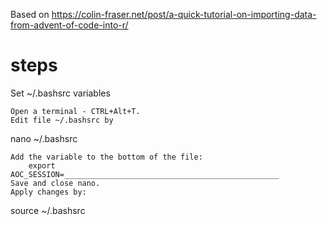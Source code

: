 Based on
https://colin-fraser.net/post/a-quick-tutorial-on-importing-data-from-advent-of-code-into-r/

# steps
Set ~/.bashsrc variables

    Open a terminal - CTRL+Alt+T.
    Edit file ~/.bashsrc by

nano ~/.bashsrc

    Add the variable to the bottom of the file:
        export AOC_SESSION=________________________________________________
    Save and close nano.
    Apply changes by:

source ~/.bashsrc